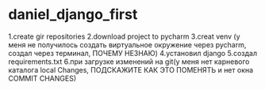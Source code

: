 # daniel_django_first
1.create gir repositories
2.download project to pycharm
3.creat venv (у меня не получилось создать виртуальное окружение через pycharm,
создал через терминал, ПОЧЕМУ НЕЗНАЮ)
4.установил django
5.создал requirements.txt
6.при загрузке изменений на git(у меня нет карневого каталога local Changes,
ПОДСКАЖИТЕ КАК ЭТО ПОМЕНЯТЬ и нет окна COMMIT CHANGES)
